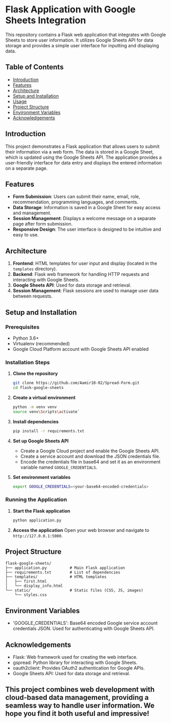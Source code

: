 # Flask Application with Google Sheets Integration

This repository contains a Flask web application that integrates with Google Sheets to store user information. It utilizes Google Sheets API for data storage and provides a simple user interface for inputting and displaying data.

## Table of Contents

- [Introduction](#introduction)
- [Features](#features)
- [Architecture](#architecture)
- [Setup and Installation](#setup-and-installation)
- [Usage](#usage)
- [Project Structure](#project-structure)
- [Environment Variables](#environment-variables)
- [Acknowledgements](#acknowledgements)


## Introduction

This project demonstrates a Flask application that allows users to submit their information via a web form. The data is stored in a Google Sheet, which is updated using the Google Sheets API. The application provides a user-friendly interface for data entry and displays the entered information on a separate page.

## Features

- **Form Submission**: Users can submit their name, email, role, recommendation, programming languages, and comments.
- **Data Storage**: Information is saved in a Google Sheet for easy access and management.
- **Session Management**: Displays a welcome message on a separate page after form submission.
- **Responsive Design**: The user interface is designed to be intuitive and easy to use.

## Architecture

1. **Frontend**: HTML templates for user input and display (located in the `templates` directory).
2. **Backend**: Flask web framework for handling HTTP requests and interacting with Google Sheets.
3. **Google Sheets API**: Used for data storage and retrieval.
4. **Session Management**: Flask sessions are used to manage user data between requests.

## Setup and Installation

### Prerequisites

- Python 3.6+
- Virtualenv (recommended)
- Google Cloud Platform account with Google Sheets API enabled

### Installation Steps

1. **Clone the repository**
    ```bash
    git clone https://github.com/Aamir10-02/Spread-Form.git
    cd flask-google-sheets
    ```

2. **Create a virtual environment**
    ```bash
    python -m venv venv
    source venv\Scripts\activate`
    ```

3. **Install dependencies**
    ```bash
    pip install -r requirements.txt
    ```

4. **Set up Google Sheets API**
    - Create a Google Cloud project and enable the Google Sheets API.
    - Create a service account and download the JSON credentials file.
    - Encode the credentials file in base64 and set it as an environment variable named `GOOGLE_CREDENTIALS`.

5. **Set environment variables**
    ```bash
    export GOOGLE_CREDENTIALS=<your-base64-encoded-credentials>
    ```

### Running the Application

1. **Start the Flask application**
    ```bash
    python application.py
    ```

2. **Access the application**
    Open your web browser and navigate to `http://127.0.0.1:5000`.

## Project Structure

```plaintext
flask-google-sheets/
├── application.py          # Main Flask application
├── requirements.txt        # List of dependencies
├── templates/              # HTML templates
│   ├── first.html
│   └── display_info.html
└── static/                 # Static files (CSS, JS, images)
    └── styles.css
```

## Environment Variables
- 'GOOGLE_CREDENTIALS': Base64 encoded Google service account credentials JSON. Used for authenticating with Google Sheets API.


## Acknowledgements
- Flask: Web framework used for creating the web interface.
- gspread: Python library for interacting with Google Sheets.
- oauth2client: Provides OAuth2 authentication for Google APIs.
- Google Sheets API: Used for data storage and retrieval.

## This project combines web development with cloud-based data management, providing a seamless way to handle user information. We hope you find it both useful and impressive!
